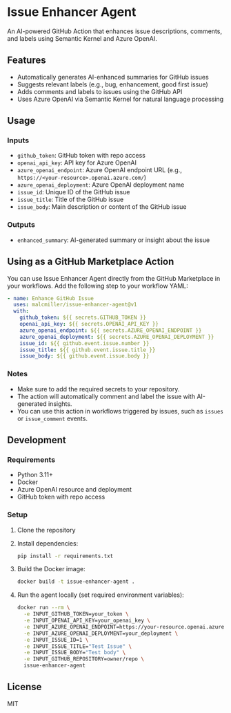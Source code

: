# Issue Enhancer Agent

An AI-powered GitHub Action that enhances issue descriptions, comments, and labels using Semantic Kernel and Azure OpenAI.

## Features

- Automatically generates AI-enhanced summaries for GitHub issues
- Suggests relevant labels (e.g., bug, enhancement, good first issue)
- Adds comments and labels to issues using the GitHub API
- Uses Azure OpenAI via Semantic Kernel for natural language processing

## Usage

### Inputs

- `github_token`: GitHub token with repo access
- `openai_api_key`: API key for Azure OpenAI
- `azure_openai_endpoint`: Azure OpenAI endpoint URL (e.g., `https://<your-resource>.openai.azure.com/`)
- `azure_openai_deployment`: Azure OpenAI deployment name
- `issue_id`: Unique ID of the GitHub issue
- `issue_title`: Title of the GitHub issue
- `issue_body`: Main description or content of the GitHub issue

### Outputs

- `enhanced_summary`: AI-generated summary or insight about the issue

## Using as a GitHub Marketplace Action

You can use Issue Enhancer Agent directly from the GitHub Marketplace in your workflows. Add the following step to your workflow YAML:

```yaml
- name: Enhance GitHub Issue
  uses: malcmiller/issue-enhancer-agent@v1
  with:
    github_token: ${{ secrets.GITHUB_TOKEN }}
    openai_api_key: ${{ secrets.OPENAI_API_KEY }}
    azure_openai_endpoint: ${{ secrets.AZURE_OPENAI_ENDPOINT }}
    azure_openai_deployment: ${{ secrets.AZURE_OPENAI_DEPLOYMENT }}
    issue_id: ${{ github.event.issue.number }}
    issue_title: ${{ github.event.issue.title }}
    issue_body: ${{ github.event.issue.body }}
```

### Notes

- Make sure to add the required secrets to your repository.
- The action will automatically comment and label the issue with AI-generated insights.
- You can use this action in workflows triggered by issues, such as `issues` or `issue_comment` events.

## Development

### Requirements

- Python 3.11+
- Docker
- Azure OpenAI resource and deployment
- GitHub token with repo access

### Setup

1. Clone the repository
2. Install dependencies:

   ```bash
   pip install -r requirements.txt
   ```

3. Build the Docker image:

   ```bash
   docker build -t issue-enhancer-agent .
   ```

4. Run the agent locally (set required environment variables):

   ```bash
   docker run --rm \
     -e INPUT_GITHUB_TOKEN=your_token \
     -e INPUT_OPENAI_API_KEY=your_openai_key \
     -e INPUT_AZURE_OPENAI_ENDPOINT=https://your-resource.openai.azure.com/ \
     -e INPUT_AZURE_OPENAI_DEPLOYMENT=your_deployment \
     -e INPUT_ISSUE_ID=1 \
     -e INPUT_ISSUE_TITLE="Test Issue" \
     -e INPUT_ISSUE_BODY="Test body" \
     -e INPUT_GITHUB_REPOSITORY=owner/repo \
     issue-enhancer-agent
   ```

## License

MIT
